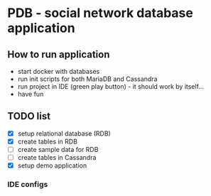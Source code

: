 # PDB - social network database application

## How to run application
- start docker with databases
- run init scripts for both MariaDB and Cassandra
- run project in IDE (green play button) - it should work by itself...
- have fun

## TODO list
- [x] setup relational database (RDB)
- [x] create tables in RDB
- [ ] create sample data for RDB
- [ ] create tables in Cassandra
- [x] setup demo application

### IDE configs
